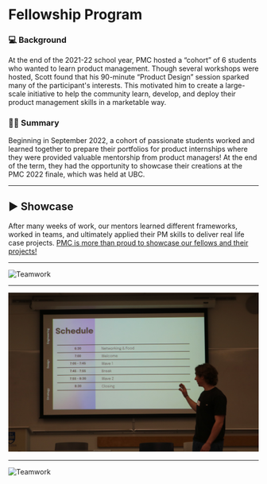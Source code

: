 # Fellowship Program

### 💻 Background

At the end of the 2021-22 school year, PMC hosted a “cohort” of 6 students who wanted to learn product management. Though several workshops were hosted, Scott found that his 90-minute “Product Design” session sparked many of the participant's interests. This motivated him to create a large-scale initiative to help the community learn, develop, and deploy their product management skills in a marketable way.

### 🙌🏻 Summary

Beginning in September 2022, a cohort of passionate students worked and learned together to prepare their portfolios for product internships where they were provided valuable mentorship from product managers! At the end of the term, they had the opportunity to showcase their creations at the PMC 2022 finale, which was held at UBC.

---

## ▶️ Showcase

After many weeks of work, our mentors learned different frameworks, worked in teams, and ultimately applied their PM skills to deliver real life case projects. [PMC is more than proud to showcase our fellows and their projects!](https://www.ubcpm.club/?fbclid=IwAR2W9tgFwfrUX6S-G6Tjh9hMR5_Xyjzg7FbbAcINrhSzsn6IbfRcZQNLrz4#/fellows)

---

![Teamwork](FinaleImages/Teamwork.JPG)

---

![Teamwork](FinaleImages/schedule.jpg)

---

![Teamwork](FinaleImages/Showcase.JPG)
